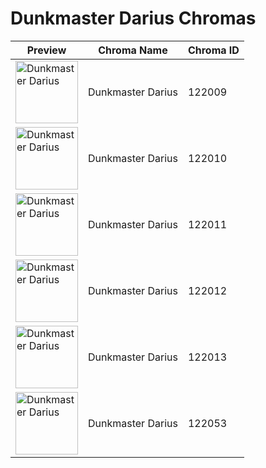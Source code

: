 # Dunkmaster Darius Chromas

| Preview | Chroma Name | Chroma ID |
|---|---|---|
| <img src='https://raw.communitydragon.org/latest/plugins/rcp-be-lol-game-data/global/default/v1/champion-chroma-images/122/122009.png' alt='Dunkmaster Darius' width='100'> | Dunkmaster Darius | 122009 |
| <img src='https://raw.communitydragon.org/latest/plugins/rcp-be-lol-game-data/global/default/v1/champion-chroma-images/122/122010.png' alt='Dunkmaster Darius' width='100'> | Dunkmaster Darius | 122010 |
| <img src='https://raw.communitydragon.org/latest/plugins/rcp-be-lol-game-data/global/default/v1/champion-chroma-images/122/122011.png' alt='Dunkmaster Darius' width='100'> | Dunkmaster Darius | 122011 |
| <img src='https://raw.communitydragon.org/latest/plugins/rcp-be-lol-game-data/global/default/v1/champion-chroma-images/122/122012.png' alt='Dunkmaster Darius' width='100'> | Dunkmaster Darius | 122012 |
| <img src='https://raw.communitydragon.org/latest/plugins/rcp-be-lol-game-data/global/default/v1/champion-chroma-images/122/122013.png' alt='Dunkmaster Darius' width='100'> | Dunkmaster Darius | 122013 |
| <img src='https://raw.communitydragon.org/latest/plugins/rcp-be-lol-game-data/global/default/v1/champion-chroma-images/122/122053.png' alt='Dunkmaster Darius' width='100'> | Dunkmaster Darius | 122053 |

